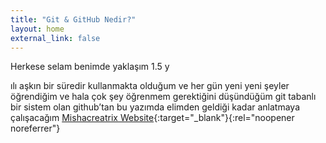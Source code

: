 ```yaml
---
title: "Git & GitHub Nedir?"
layout: home
external_link: false
---
```




Herkese selam benimde yaklaşım 1.5 y

<!--more-->
ılı aşkın bir süredir kullanmakta olduğum ve her gün yeni yeni şeyler öğrendiğim ve hala çok şey öğrenmem gerektiğini düşündüğüm git tabanlı bir sistem olan github’tan bu yazımda elimden geldiği kadar anlatmaya çalışacağım [Mishacreatrix Website](https://mishacreatrix.com/){:target="_blank"}{:rel="noopener noreferrer"}